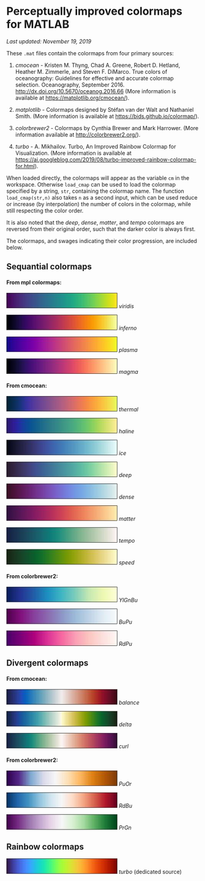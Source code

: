 # Perceptually improved colormaps for MATLAB

*Last updated: November 19, 2019*

These `.mat` files contain the colormaps from four primary sources:

1. *cmocean* - Kristen M. Thyng, Chad A. Greene, Robert D. Hetland, Heather M. Zimmerle,
and Steven F. DiMarco. True colors of oceanography: Guidelines for effective
and accurate colormap selection. Oceanography, September 2016.  
http://dx.doi.org/10.5670/oceanog.2016.66 (More information is available at
https://matplotlib.org/cmocean/).

2. *matplotlib* - Colormaps designed by Stéfan van der Walt and
Nathaniel Smith. (More information is available at https://bids.github.io/colormap/).

3. *colorbrewer2* - Colormaps by Cynthia Brewer and Mark Harrower. (More information
  available at http://colorbrewer2.org/).

4. *turbo* - A. Mikhailov. Turbo, An Improved Rainbow Colormap for Visualization.
(More information is available at https://ai.googleblog.com/2019/08/turbo-improved-rainbow-colormap-for.html).

When loaded directly, the colormaps will appear as the variable `cm` in the
workspace. Otherwise `load_cmap` can be used to load the colormap specified
by a string, `str`, containing the colormap name. The function `load_cmap(str,n)`
also takes `n` as a second input, which can be used reduce or increase (by interpolation)
the number of colors in the colormap, while still respecting the color order.

It is also noted that the *deep*, *dense*, *matter*, and *tempo* colormaps
are reversed from their original order, such that the darker color is
always first.

The colormaps, and swages indicating their color progression, are included below.

## Sequantial colormaps

#### From mpl colormaps:

![viridis](imgs/viridis.jpg) *viridis*

![inferno](imgs/inferno.jpg) *inferno*

![plasma](imgs/plasma.jpg) *plasma*

![magma](imgs/magma.jpg) *magma*

#### From cmocean:

![thermal](imgs/thermal.jpg) *thermal*

![haline](imgs/haline.jpg) *haline*

![ice](imgs/ice.jpg) *ice*

![deep](imgs/deep.jpg) *deep*

![dense](imgs/dense.jpg) *dense*

![matter](imgs/matter.jpg) *matter*

![tempo](imgs/tempo.jpg) *tempo*

![speed](imgs/speed.jpg) *speed*

#### From colorbrewer2:

![YlGnBu](imgs/YlGnBu.jpg) *YlGnBu*

![BuPu](imgs/BuPu.jpg) *BuPu*

![RdPu](imgs/RdPu.jpg) *RdPu*

## Divergent colormaps

#### From cmocean:

![balance](imgs/balance.jpg) *balance*

![delta](imgs/delta.jpg) *delta*

![curl](imgs/curl.jpg) *curl*

#### From colorbrewer2:

![PuOr](imgs/PuOr.jpg) *PuOr*

![RdBu](imgs/RdBu.jpg) *RdBu*

![PrGn](imgs/PrGn.jpg) *PrGn*

## Rainbow colormaps

![turbo](imgs/turbo.jpg) *turbo* (dedicated source)
